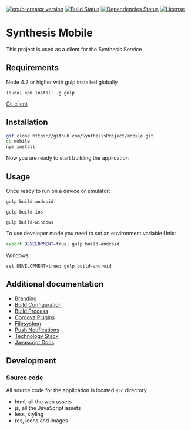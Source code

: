 [![epub-creator version](https://img.shields.io/badge/synthesis--mobile-v1.0.0-green.svg?style=flat)](http://semver.org)
[![Build Status](https://travis-ci.org/SynthesisProject/mobile.svg?branch=master)](https://travis-ci.org/SynthesisProject/mobile)
[![Dependencies Status](https://david-dm.org/SynthesisProject/mobile.svg)](https://david-dm.org/SynthesisProject/mobile)
[![License](https://img.shields.io/badge/License-AGPLv3-blue.svg)](https://en.wikipedia.org/wiki/Affero_General_Public_License)

# Synthesis Mobile

This project is used as a client for the Synthesis Service


## Requirements

Node 4.2 or higher with gulp installed globally

`(sudo) npm install -g gulp`

[Git client ](https://git-scm.com/downloads)


## Installation
```bash
git clone https://github.com/SynthesisProject/mobile.git
cd mobile
npm install
```
Now you are ready to start building the application

## Usage
Once ready to run on a device or emulator:

`gulp build-android`

`gulp build-ios`

`gulp build-windows`

To use developer mode you need to set an environment variable
Unix:

``` bash
export DEVELOPMENT=true; gulp build-android
```

Windows:

```
set DEVELOPMENT=true; gulp build-android
```

## Additional documentation

* [Branding](./docs/branding.md)
* [Build Configuration](./docs/build_configuration.md)
* [Build Process](./docs/build_process.md)
* [Cordova Plugins](./docs/cordova_plugins.md)
* [Filesystem](./docs/filesystem.md)
* [Push Notifications](./docs/push_notifications.md)
* [Technology Stack](./docs/technology_stack.md)
* [Javascript Docs](http://synthesisproject.github.io/mobile/js-docs/)

## Development
### Source code
All source code for the application is located `src` directory
 - html, all the web assets
 - js, all the JavaScript assets
 - less, styling
 - res, icons and images
